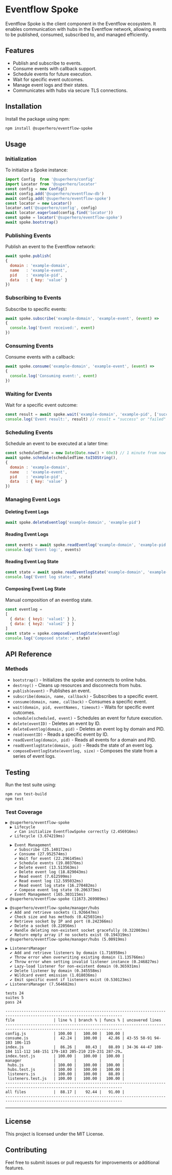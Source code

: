 # Eventflow Spoke

Eventflow Spoke is the client component in the Eventflow ecosystem. It enables communication with hubs in the Eventflow network, allowing events to be published, consumed, subscribed to, and managed efficiently.

## Features

- Publish and subscribe to events.
- Consume events with callback support.
- Schedule events for future execution.
- Wait for specific event outcomes.
- Manage event logs and their states.
- Communicates with hubs via secure TLS connections.

## Installation

Install the package using npm:

```bash
npm install @superhero/eventflow-spoke
```

## Usage

### Initialization

To initialize a Spoke instance:

```javascript
import Config  from '@superhero/config'
import Locator from '@superhero/locator'
const config = new Config()
await config.add('@superhero/eventflow-db')
await config.add('@superhero/eventflow-spoke')
const locator = new Locator()
locator.set('@superhero/config', config)
await locator.eagerload(config.find('locator'))
const spoke = locator('@superhero/eventflow-spoke')
await spoke.bootstrap()
```

### Publishing Events

Publish an event to the Eventflow network:

```javascript
await spoke.publish(
{
  domain : 'example-domain',
  name   : 'example-event',
  pid    : 'example-pid',
  data   : { key: 'value' }
})
```

### Subscribing to Events

Subscribe to specific events:

```javascript
await spoke.subscribe('example-domain', 'example-event', (event) => 
{
  console.log('Event received:', event)
})
```

### Consuming Events

Consume events with a callback:

```javascript
await spoke.consume('example-domain', 'example-event', (event) => 
{
  console.log('Consuming event:', event)
})
```

### Waiting for Events

Wait for a specific event outcome:

```javascript
const result = await spoke.wait('example-domain', 'example-pid', ['success', 'failed'], 10000)
console.log('Event result:', result) // result = "success" or "failed"
```

### Scheduling Events

Schedule an event to be executed at a later time:

```javascript
const scheduledTime = new Date(Date.now() + 60e3) // 1 minute from now
await spoke.schedule(scheduledTime.toISOString(), 
{
  domain : 'example-domain',
  name   : 'example-event',
  pid    : 'example-pid',
  data   : { key: 'value' }
})
```

### Managing Event Logs

#### Deleting Event Logs

```javascript
await spoke.deleteEventlog('example-domain', 'example-pid')
```

#### Reading Event Logs

```javascript
const events = await spoke.readEventlog('example-domain', 'example-pid')
console.log('Event log:', events)
```

#### Reading Event Log State

```javascript
const state = await spoke.readEventlogState('example-domain', 'example-pid')
console.log('Event log state:', state)
```

#### Composing Event Log State

Manual composition of an eventlog state.

```javascript
const eventlog = 
[
  { data: { key1: 'value1' } },
  { data: { key2: 'value2' } }
]
const state = spoke.composeEventlogState(eventlog)
console.log('Composed state:', state)
```

## API Reference

### Methods

- `bootstrap()` - Initializes the spoke and connects to online hubs.
- `destroy()` - Cleans up resources and disconnects from hubs.
- `publish(event)` - Publishes an event.
- `subscribe(domain, name, callback)` - Subscribes to a specific event.
- `consume(domain, name, callback)` - Consumes a specific event.
- `wait(domain, pid, eventNames, timeout)` - Waits for specific event outcomes.
- `schedule(scheduled, event)` - Schedules an event for future execution.
- `delete(eventID)` - Deletes an event by ID.
- `deleteEventlog(domain, pid)` - Deletes an event log by domain and PID.
- `read(eventID)` - Reads a specific event by ID.
- `readEventlog(domain, pid)` - Reads all events for a domain and PID.
- `readEventlogState(domain, pid)` - Reads the state of an event log.
- `composeEventlogState(eventlog, size)` - Composes the state from a series of event logs.

## Testing

Run the test suite using:

```bash
npm run test-build
npm test
```

### Test Coverage

```
▶ @superhero/eventflow-spoke
  ▶ Lifecycle
    ✔ Can initialize EventflowSpoke correctly (2.456916ms)
  ✔ Lifecycle (3.674219ms)

  ▶ Event Management
    ✔ Subscribe (25.140172ms)
    ✔ Consume (27.952574ms)
    ✔ Wait for event (22.296145ms)
    ✔ Schedule events (19.80376ms)
    ✔ Delete event (13.513563ms)
    ✔ Delete event log (18.829043ms)
    ✔ Read event (7.612599ms)
    ✔ Read event log (12.595032ms)
    ✔ Read event log state (16.270482ms)
    ✔ Compose event log state (0.206373ms)
  ✔ Event Management (165.303115ms)
✔ @superhero/eventflow-spoke (11673.269989ms)

▶ @superhero/eventflow-spoke/manager/hubs
  ✔ Add and retrieve sockets (1.926647ms)
  ✔ Check size and has methods (0.425031ms)
  ✔ Retrieve socket by IP and port (0.242366ms)
  ✔ Delete a socket (0.22056ms)
  ✔ Handle deleting non-existent socket gracefully (0.322003ms)
  ✔ Return empty array if no sockets exist (0.194319ms)
✔ @superhero/eventflow-spoke/manager/hubs (5.00919ms)

▶ ListenersManager
  ✔ Add and retrieve listeners by domain (1.716958ms)
  ✔ Throw error when overwriting existing domain (1.135766ms)
  ✔ Throw error when setting invalid listener instance (0.246827ms)
  ✔ Lazy-load listener for non-existent domain (0.365931ms)
  ✔ Delete listener by domain (0.345558ms)
  ✔ Wildcard event emission (1.018036ms)
  ✔ Emit specific event if listeners exist (0.530123ms)
✔ ListenersManager (7.564682ms)

tests 24
suites 5
pass 24

-------------------------------------------------------------------------------------------------------------------------
file                 | line % | branch % | funcs % | uncovered lines
-------------------------------------------------------------------------------------------------------------------------
config.js            | 100.00 |   100.00 |  100.00 | 
consume.js           |  42.24 |   100.00 |   42.86 | 43-55 58-91 94-103 106-115
index.js             |  86.26 |    80.43 |   88.89 | 34-36 44-47 100-104 111-112 148-151 179-183 205-210 219-231 287-29…
index.test.js        | 100.00 |   100.00 |  100.00 | 
manager              |        |          |         | 
 hubs.js             | 100.00 |   100.00 |  100.00 | 
 hubs.test.js        | 100.00 |   100.00 |  100.00 | 
 listeners.js        | 100.00 |   100.00 |   88.89 | 
 listeners.test.js   | 100.00 |   100.00 |  100.00 | 
-------------------------------------------------------------------------------------------------------------------------
all files            |  88.17 |    92.44 |   91.00 | 
-------------------------------------------------------------------------------------------------------------------------
```

---

## License

This project is licensed under the MIT License.

## Contributing

Feel free to submit issues or pull requests for improvements or additional features.
